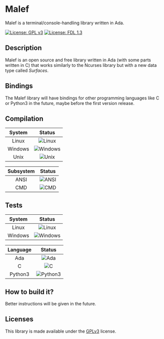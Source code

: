 # Malef
Malef is a terminal/console-handling library written in Ada.

[![License: GPL v3](https://img.shields.io/badge/License-GPLv3-blue.svg)](https://www.gnu.org/licenses/gpl-3.0)
[![License: FDL 1.3](https://img.shields.io/badge/License-FDL%20v1.3-blue.svg)](http://www.gnu.org/licenses/fdl-1.3)

## Description
Malef is an open source and free library written in Ada (with some parts
written in C) that works similarly to the Ncurses library but with a new data
type called _Surfaces_.

## Bindings
The Malef library will have bindings for other programming languages like C or
Python3 in the future, maybe before the first version release.

## Compilation

| System  | Status |
|:-------:|:------:|
| Linux   | ![Linux](https://img.shields.io/badge/build-passing-success)     |
| Windows | ![Windows](https://img.shields.io/badge/build-passing-success)   |
| Unix    | ![Unix](https://img.shields.io/badge/build-not_tested-important) |

| Subsystem | Status |
|:---------:|:------:|
| ANSI      | ![ANSI](https://img.shields.io/badge/build-passing-success) |
| CMD       | ![CMD](https://img.shields.io/badge/build-failing-critical) |


## Tests

| System  | Status |
|:-------:|:------:|
| Linux   | ![Linux](https://img.shields.io/badge/tests-passing-success)    |
| Windows | ![Windows](https://img.shields.io/badge/tests-failing-critical) |

| Language | Status |
|:--------:|:------:|
| Ada      | ![Ada](https://img.shields.io/badge/tests-passing-success)     |
| C        | ![C](https://img.shields.io/badge/tests-failing-critical)       |
| Python3  | ![Python3](https://img.shields.io/badge/tests-failing-critical) |


## How to build it?
Better instructions will be given in the future.


## Licenses
This library is made available under the [GPLv3](LICENSE) license.
